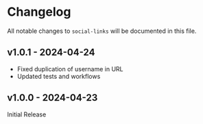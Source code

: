 # Changelog

All notable changes to `social-links` will be documented in this file.

## v1.0.1 - 2024-04-24

- Fixed duplication of username in URL
- Updated tests and workflows

## v1.0.0 - 2024-04-23

Initial Release
